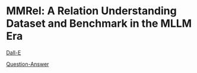 # MMRel: A Relation Understanding Dataset and Benchmark in the MLLM Era

[Dall-E](https://drive.google.com/drive/folders/1h4Kwo6Mi1HHe-XDrqlIhmVCQH-AO7iHC?usp=share_link)

[Question-Answer](https://drive.google.com/drive/folders/1MQNeoOqKXloQHHEEVOFdBPd-xyvRuDR6?usp=share_link)